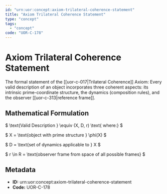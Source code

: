 ```yaml
---
id: "urn:uor:concept:axiom-trilateral-coherence-statement"
title: "Axiom Trilateral Coherence Statement"
type: "concept"
tags:
  - "concept"
code: "UOR-C-178"
---
```


# Axiom Trilateral Coherence Statement

The formal statement of the [[uor-c-017|Trilateral Coherence]] Axiom: Every valid description of an object incorporates three coherent aspects: its intrinsic prime-coordinate structure, the dynamics (composition rules), and the observer [[uor-c-313|reference frame]].

## Mathematical Formulation

$
\text{Valid Description } \equiv (X, D, r) \text{ where:}
$

$
X = \text{object with prime structure } \phi(X)
$

$
D = \text{set of dynamics applicable to } X
$

$
r \in R = \text{observer frame from space of all possible frames}
$

## Metadata

- **ID:** urn:uor:concept:axiom-trilateral-coherence-statement
- **Code:** UOR-C-178

